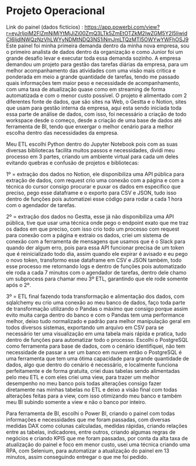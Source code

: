 # Projeto Operacional
Link do painel (dados ficticios) : https://app.powerbi.com/view?r=eyJrIjoiM2FlZmNiMjYtMjJiZi00ZmQ3LTk5ZmEtOTZkM2IwZGM5Y2I5IiwidCI6IjdlNWQzNzVhLWYyNDMtNDQ3NS1iNmJmLTQzMTI5OWYwYWFhOSJ9
Este painel foi minha primeira demanda dentro da minha nova empresa, sou o primeiro analista de dados dentro da organização e como Junior foi um grande desafio levar e executar toda essa demanda sozinho.
A empresa demandou um projeto para gestão das tarefas diárias da empresa, para um melhor acompanhamento das atividades com uma visão mais critica e ponderada em meio a grande quantidade de tarefas, tendo me passado quais informações tem maior peso e necessidade de acompanhamento, com uma taxa de atualização quase como em streaming de forma automatizada e com o menor custo possível.
O projeto é alimentado com 2 diferentes fonte de dados, que são sites na Web, o Gestta e o Notion, sites que usam para gestão interna da empresa, aqui esta sendo iniciada toda essa parte de análise de dados, com isso, foi necessário a criação de todo workspace desde o começo, desde a criação de uma base de dados até ferramenta de BI, tendo que enxergar o melhor cenário para a melhor escolha dentro das necessidades da empresa.

Meu ETL escolhi Python dentro do Jupyter Notebook pois com as suas diversas bibliotecas facilita muitos passos e necessidades, dividi meu processo em 3 partes, criando um ambiente virtual para cada um deles evitando quebras e confusão de projetos e bibliotecas: 

1º = extração dos dados no Notion, ele disponibiliza uma API pública para extração de dados, com request crio uma conexão com a página e com a técnica do cursor consigo procurar e puxar os dados em especifico que preciso, pego esse dataframe e o exporto para CSV e JSON, tudo isso dentro de funções pois automatizei esse código para rodar a cada 1 hora com o agendador de tarefas.

2º = extração dos dados no Gestta, esse já não disponibiliza uma API pública, tive que usar uma técnica onde pego o endpoint exato que me traz os dados em que preciso, com isso crio todo um processo com request para conexão com a página e extraio os dados, criei um sistema de conexão com a ferramenta de mensagens que usamos que é o Slack para quando der algum erro, pois para essa API funcionar precisa de um token que é reinicializado todo dia, assim quando ele expirar é avisado e eu pego o novo token, transformo esse dataframe em CSV e JSON também, todo esse processo me retornando logs e dentro de funções pois automatizado ele roda a cada 7 minutos com o agendador de tarefas, dentro dele chamo um subprocess para chamar meu 3º ETL, garantindo que ele rode somente após o 2º.

3º = ETL final fazendo toda transformação e alimentação dos dados, com sqlalchemy eu crio uma conexão ao meu banco de dados, faço toda parte de transformação utilizando o Pandas o máximo que consigo porque assim evito muita carga dentro do banco e com o Pandas tem uma performance melhor, deixo tudo normalizado e padrão para melhor manipulação geral em todos diversos sistemas, exportando um arquivo em CSV para se necessário ter uma visualização em uma tabela mais rápida e pratica, tudo dentro de funções para automatizar todo o processo. 
Escolhi o PostgreSQL como ferramenta para base de dados, com o cenário identifiquei, não tem necessidade de passar a ser um banco em nuvem então o PostgreSQL é uma ferramenta que tem uma ótima capacidade para grande quantidade de dados, algo que dentro do cenário é necessário, e localmente funciona perfeitamente e de forma gratuita, criei duas tabelas sendo alimentadas pelo meu ETL e com eles criei uma view, para trazer um melhor desempenho no meu banco pois todas alterações consigo fazer diretamente nas minhas tabelas no ETL e deixo a visão final com todas alterações feitas para a view, com isso otimizando meu banco e também meu BI subindo somente a view e não o banco por inteiro.

Para ferramenta de BI, escolhi o Power BI, criando o painel com todas informações e necessidades que me foram passadas, com diversas medidas DAX como colunas calculadas, medidas rápidas, criando relações entre as tabelas, indicadores, entre outros, criando algumas regras de negócios e criando KPIS que me foram passadas, por conta da alta taxa de atualização do painel e foco em menor custo, usei uma técnica criando uma RPA, com Selenium, para automatizar a atualização do painel em 13 minutos, assim conseguindo entregar o que me foi pedido.
